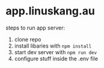 # app.linuskang.au

steps to run app server:

1. clone repo
2. install libaries with ``npm install``
3. start dev server with ``npm run dev``
4. configure stuff inside the .env file
